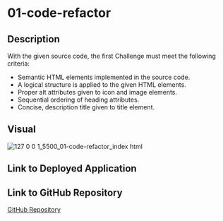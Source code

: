 # 01-code-refactor

## Description
With the given source code, the first Challenge must meet the following criteria:
<ul>
  <li>Semantic HTML elements implemented in the source code.</li>
  <li>A logical structure is applied to the given HTML elements.</li>
  <li>Proper alt attributes given to icon and image elements.</li>
  <li>Sequential ordering of heading attributes.</li>
  <li>Concise, description title given to title element.</li>
</ul>

## Visual
![127 0 0 1_5500_01-code-refactor_index html](https://user-images.githubusercontent.com/108188990/178351798-812ee394-bb9f-4af4-b1f1-a3260caef998.png)

## Link to Deployed Application

## Link to GitHub Repository
<a href="https://github.com/brianchoix31/01-code-refactor">GitHub Repository</a>
